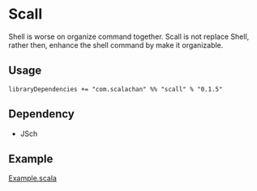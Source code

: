 # Scall
Shell is worse on organize command together. Scall is not replace Shell, rather then, enhance the shell command by make it organizable.

## Usage
`libraryDependencies += "com.scalachan" %% "scall" % "0.1.5"`

## Dependency
- JSch

## Example
[Example.scala](https://github.com/LoranceChen/scall/blob/master/src/test/scala/Example.scala)